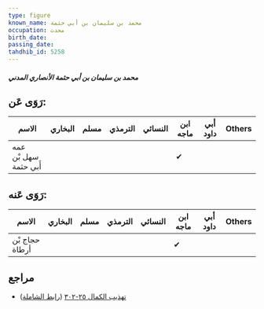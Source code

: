 ```yaml
---
type: figure
known_name: محمد بن سليمان بن أبي حثمة
occupation: محدث
birth_date:
passing_date:
tahdhib_id: 5258
---
```

##### محمد بن سليمان بن أبي حثمة الأنصاري المدني

## رَوَى عَن:
| الاسم                 | البخاري | مسلم | الترمذي | النسائي | ابن ماجه | أبي داود | Others |
| --------------------- | ------- | ---- | ------- | ------- | -------- | -------- | ------ |
| عمه سهل بْن أَبي حثمة |         |      |         |         | ✔        |          |        |
## رَوَى عَنه:
| الاسم          | البخاري | مسلم | الترمذي | النسائي | ابن ماجه | أبي داود | Others |
| -------------- | ------- | ---- | ------- | ------- | -------- | -------- | ------ |
| حجاج بْن أرطاة |         |      |         |         | ✔        |          |        |
## مراجع
- [تهذيب الكمال ٢٥-٣٠٢](obsidian://open?vault=Tahdhib-al-Kamal&file=Figures/٥٢٥٨-محمد%20بن%20سليمان%20بن%20أبي%20حثمة%20الأنصاري%20المدني) ([رابط الشاملة](https://shamela.ws/book/3722/13395))